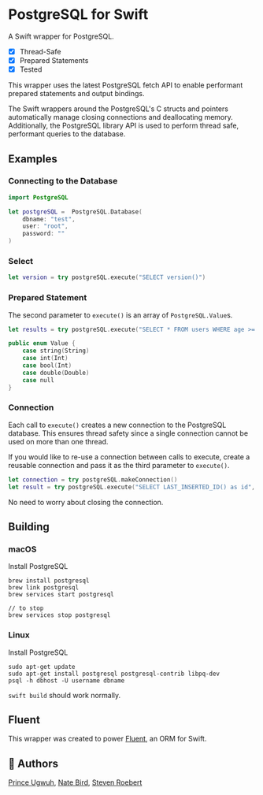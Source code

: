 # PostgreSQL for Swift

A Swift wrapper for PostgreSQL.

- [x] Thread-Safe
- [x] Prepared Statements
- [x] Tested

This wrapper uses the latest PostgreSQL fetch API to enable performant prepared statements and output bindings.

The Swift wrappers around the PostgreSQL's C structs and pointers automatically manage closing connections and deallocating memory. Additionally, the PostgreSQL library API is used to perform thread safe, performant queries to the database.


## Examples

### Connecting to the Database

```swift
import PostgreSQL

let postgreSQL =  PostgreSQL.Database(
    dbname: "test",
    user: "root",
    password: ""
)
```

### Select

```swift
let version = try postgreSQL.execute("SELECT version()")
```

### Prepared Statement

The second parameter to `execute()` is an array of `PostgreSQL.Value`s.

```swift
let results = try postgreSQL.execute("SELECT * FROM users WHERE age >= $1", [.int(21)])
```

```swift
public enum Value {
    case string(String)
    case int(Int)
    case bool(Int)
    case double(Double)
    case null
}
```

### Connection

Each call to `execute()` creates a new connection to the PostgreSQL database. This ensures thread safety since a single connection cannot be used on more than one thread.

If you would like to re-use a connection between calls to execute, create a reusable connection and pass it as the third parameter to `execute()`.

```swift
let connection = try postgreSQL.makeConnection()
let result = try postgreSQL.execute("SELECT LAST_INSERTED_ID() as id", [], connection)
```

No need to worry about closing the connection.

## Building

### macOS

Install PostgreSQL

```shell
brew install postgresql
brew link postgresql
brew services start postgresql

// to stop
brew services stop postgresql
```

### Linux

Install PostgreSQL

```shell
sudo apt-get update
sudo apt-get install postgresql postgresql-contrib libpq-dev
psql -h dbhost -U username dbname
```

`swift build` should work normally.

## Fluent

This wrapper was created to power [Fluent](https://github.com/vapor/fluent), an ORM for Swift.

## 👥 Authors

[Prince Ugwuh](https://twitter.com/Prince2k3), [Nate Bird](https://twitter.com/natesbird), [Steven Roebert](https://twitter.com/sroebert)
